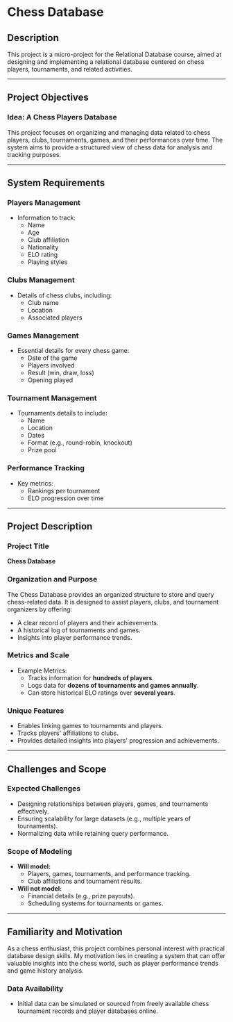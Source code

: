 # Chess Database

## Description
This project is a micro-project for the Relational Database course, aimed at designing and implementing a relational database centered on chess players, tournaments, and related activities.

---

## Project Objectives
### Idea: A Chess Players Database
This project focuses on organizing and managing data related to chess players, clubs, tournaments, games, and their performances over time. The system aims to provide a structured view of chess data for analysis and tracking purposes.

---

## System Requirements

### **Players Management**
- Information to track:
  - Name
  - Age
  - Club affiliation
  - Nationality
  - ELO rating
  - Playing styles

### **Clubs Management**
- Details of chess clubs, including:
  - Club name
  - Location
  - Associated players

### **Games Management**
- Essential details for every chess game:
  - Date of the game
  - Players involved
  - Result (win, draw, loss)
  - Opening played

### **Tournament Management**
- Tournaments details to include:
  - Name
  - Location
  - Dates
  - Format (e.g., round-robin, knockout)
  - Prize pool

### **Performance Tracking**
- Key metrics:
  - Rankings per tournament
  - ELO progression over time

---

## Project Description

### Project Title
**Chess Database**

### Organization and Purpose
The Chess Database provides an organized structure to store and query chess-related data. It is designed to assist players, clubs, and tournament organizers by offering:
- A clear record of players and their achievements.
- A historical log of tournaments and games.
- Insights into player performance trends.

### Metrics and Scale
- Example Metrics:
  - Tracks information for **hundreds of players**.
  - Logs data for **dozens of tournaments and games annually**.
  - Can store historical ELO ratings over **several years**.

### Unique Features
- Enables linking games to tournaments and players.
- Tracks players' affiliations to clubs.
- Provides detailed insights into players' progression and achievements.

---

## Challenges and Scope

### Expected Challenges
- Designing relationships between players, games, and tournaments effectively.
- Ensuring scalability for large datasets (e.g., multiple years of tournaments).
- Normalizing data while retaining query performance.

### Scope of Modeling
- **Will model:**
  - Players, games, tournaments, and performance tracking.
  - Club affiliations and tournament results.
- **Will not model:**
  - Financial details (e.g., prize payouts).
  - Scheduling systems for tournaments or games.

---

## Familiarity and Motivation
As a chess enthusiast, this project combines personal interest with practical database design skills. My motivation lies in creating a system that can offer valuable insights into the chess world, such as player performance trends and game history analysis.

### Data Availability
- Initial data can be simulated or sourced from freely available chess tournament records and player databases online.

